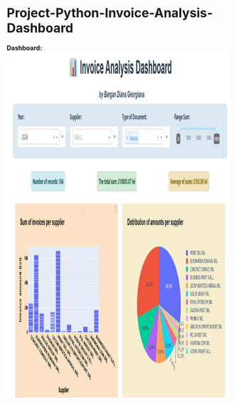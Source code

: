 # Project-Python-Invoice-Analysis-Dashboard

**Dashboard:**
<img width="1185" height="779" alt="image1" src="image1.png"/>


